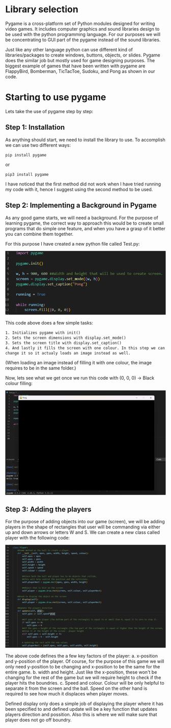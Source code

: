 # Library selection

Pygame is a cross-platform set of Python modules designed for writing video games. It includes computer graphics and sound libraries design to be used with the python programming language. For our purposes we will be concentrating to GUI part of the pygame instead of the sound libraries.

Just like any other language python can use different kind of libraries/packages to create windows, buttons, objects, or slides. Pygame does the similar job but mostly used for game designing purposes. The biggest example of games that have been written with pygame are FlappyBird, Bomberman, TicTacToe, Sudoku, and Pong as shown in our code. 

# Starting to use pygame

Lets take the use of pygame step by step: 

## Step 1: Installation

As anything should start, we need to install the library to use. To accomplish we can use two different ways:
```
pip install pygame
```
or
```
pip3 install pygame
```

I have noticed that the first method did not work when I have tried running my code with it, hence I suggest using the second method to be used.

## Step 2: Implementing a Background in Pygame

As any good game starts, we will need a background. For the purpose of learning pygame, the correct way to approach this would be to create small programs that do simple one feature, and when you have a grasp of it better you can combine them together.

For this purpose I have created a new python file called Test.py:

![Screen shot of Test.py with only background code copied from Pong.py](image.png)

This code above does a few simple tasks:

    1. Initializes pygame with init()
    2. Sets the screen dimensions with display.set_mode()
    3. Sets the screen title with display.set_caption()
    4. And lastly it fills the screen with one colour. In this step we can change it so it actualy loads an image instead as well.

(When loading an image instead of filling it with one colour, the image requires to be in the same folder.)

Now, lets see what we get once we run this code with (0, 0, 0) -> Black colour filling:

![Code run with Black colour filling like shown in the code](image-1.png)

## Step 3: Adding the players

For the purpose of adding objects into our game (screen), we will be adding players in the shape of rectangles that user will be commanding via either up and down arrows or letters W and S. We can create a new class called player with the following code: 

![Class player from Pong.py](image-2.png)

The above code defines the a few key factors of the player:
    a. x-position and y-position of the player. Of course, for the purpose of this game we will only need y-position to be changing and x-position to be the same for the entire game.
    b. width and height. Just like the x-position, these won't be changing for the rest of the game but we will require height to check if the player hits the boundries.
    c. Speed and colour. Colour will be only helpful to separate it from the screen and the ball. Speed on the other hand is required to see how much it displaces when player moves.

Defined display only does a simple job of displaying the player where it has been specified to and defined update will be a key function that updates players direction and possition. Also this is where we will make sure that player does not go off boundry. 

